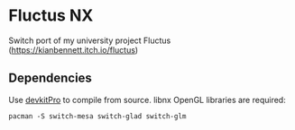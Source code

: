 # Fluctus NX

Switch port of my university project Fluctus (https://kianbennett.itch.io/fluctus)

## Dependencies

Use [devkitPro](https://devkitpro.org/) to compile from source. libnx OpenGL libraries are required:

```
pacman -S switch-mesa switch-glad switch-glm
```

